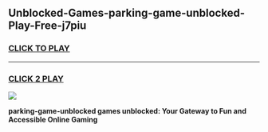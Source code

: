 
## Unblocked-Games-parking-game-unblocked-Play-Free-j7piu
<h3>
<a href="https://premium76.site?title=parking-game-unblocked&ref=10A">CLICK TO PLAY</a></h3>
<hr>

<h3>
<a href="https://premium76.site?title=parking-game-unblocked&ref=10A">CLICK 2 PLAY</a>
  
</h3>

<a href="https://premium76.site?title=parking-game-unblocked&ref=10A"><img src="https://clearcache.store/games.png"></a>


**parking-game-unblocked games unblocked: Your Gateway to Fun and Accessible Online Gaming**
